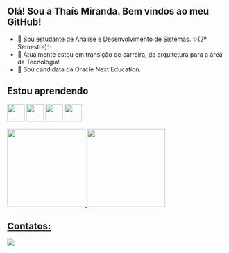 ## Olá! Sou a Thaís Miranda. Bem vindos ao meu GitHub!
      
  <link rel="stylesheet" type='text/css' href="https://cdn.jsdelivr.net/gh/devicons/devicon@latest/devicon.min.css" />
              
          
<!--
**thaismiranda13/thaismiranda13** is a ✨ _special_ ✨ repository because its `README.md` (this file) appears on your GitHub profile.
-->

- :purple_heart: Sou estudante de Análise e Desenvolvimento de Sistemas. :sparkles:(2º Semestre):sparkles: 
- :purple_heart: Atualmente estou em transição de carreira, da arquitetura para a área da Tecnologia!
- :purple_heart: Sou candidata da Oracle Next Education.

## Estou aprendendo

<img loading="lazy" src="https://cdn.jsdelivr.net/gh/devicons/devicon/icons/java/java-original.svg" width="40" height="40"/> <img loading="lazy" src="https://cdn.jsdelivr.net/gh/devicons/devicon@latest/icons/python/python-plain.svg" width="40" height="40"/> <img loading="lazy" src="https://cdn.jsdelivr.net/gh/devicons/devicon@latest/icons/html5/html5-plain.svg" width="40" height="40" /> <img loading="lazy" src="https://cdn.jsdelivr.net/gh/devicons/devicon@latest/icons/css3/css3-plain.svg" width="40" height="40" />
          

<div>
<a href="https://github.com/thaismiranda13">
<img loading="lazy" height="180em" src="https://github-readme-stats.vercel.app/api/top-langs/?username=thaismiranda13&layout=compact&langs_count=7&theme=dracula"/>
<img loading="lazy" height="180em" src="https://github-readme-stats.vercel.app/api?username=thaismiranda13&show_icons=true&theme=dracula&include_all_commits=true&count_private=true"/>
</div>
          

## Contatos:

<div>
<a href="https://www.linkedin.com/in/tcmiranda/" target="_blank"><img loading="lazy" src="https://img.shields.io/badge/-LinkedIn-%230077B5?style=for-the-badge&logo=linkedin&logoColor=white" target="_blank"></a>  
</div>          
          
